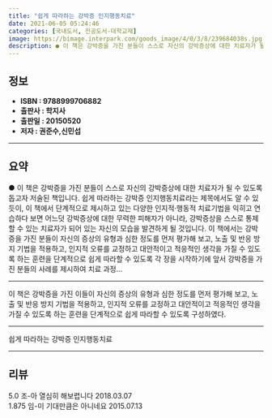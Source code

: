 ```yaml
---
title: "쉽게 따라하는 강박증 인지행동치료"
date: 2021-06-05 05:24:46
categories: [국내도서, 전공도서-대학교재]
image: https://bimage.interpark.com/goods_image/4/0/3/8/239684038s.jpg
description: ● 이 책은 강박증을 가진 분들이 스스로 자신의 강박증상에 대한 치료자가 될 수 있도록 돕고자 저술된 책입니다. 쉽게 따라하는 강박증 인지행동치료라는 제목에서도 알 수 있듯이, 이 책에서 단계적으로 제시하고 있는 다양한 인지적·행동적 치료기법을 익히고 연습하다 보면 어느덧 강박증상에
---
```


## **정보**

- **ISBN : 9788999706882**
- **출판사 : 학지사**
- **출판일 : 20150520**
- **저자 : 권준수,신민섭**

------



## **요약**

●  이 책은 강박증을 가진 분들이 스스로 자신의 강박증상에 대한 치료자가 될 수 있도록 돕고자 저술된 책입니다. 쉽게 따라하는 강박증 인지행동치료라는 제목에서도 알 수 있듯이, 이 책에서 단계적으로 제시하고 있는 다양한 인지적·행동적 치료기법을 익히고 연습하다 보면 어느덧 강박증상에 대한 무력한 피해자가 아니라, 강박증상을 스스로 통제할 수 있는 치료자가 되어 있는 자신의 모습을 발견하게 될 것입니다. 이 책에서는 강박증을 가진 분들이 자신의 증상의 유형과 심한 정도를 먼저 평가해 보고, 노출 및 반응 방지 기법을 적용하고, 인지적 오류를 교정하고 대안적이고 적응적인 생각을 가질 수 있도록 하는 훈련을 단계적으로 쉽게 따라할 수 있도록 각 장을 시작하기에 앞서 강박증을 가진 분들의 사례를 제시하여 치료 과정...

------

이 책은 강박증을 가진 이들이 자신의 증상의 유형과 심한 정도를 먼저 평가해 보고, 노출 및 반응 방지 기법을 적용하고, 인지적 오류를 교정하고 대안적이고 적응적인 생각을 가질 수 있도록 하는 훈련을 단계적으로 쉽게 따라할 수 있도록 구성하였다.

------


쉽게 따라하는 강박증 인지행동치료 

------


## **리뷰** 

5.0 조-아 열심히 해보렵니다 2018.03.07 <br/>1.875 임-미 기대만큼은 아니네요  2015.07.13 <br/>